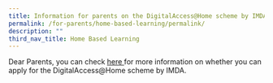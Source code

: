 ```yaml
---
title: Information for parents on the DigitalAccess@Home scheme by IMDA
permalink: /for-parents/home-based-learning/permalink/
description: ""
third_nav_title: Home Based Learning
---
```

Dear Parents, you can check [here ](https://go.gov.sg/digitalaccessathomebyimda) for more information on whether you can apply for the DigitalAccess@Home scheme by IMDA.
